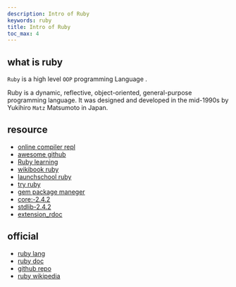 ```yaml
---
description: Intro of Ruby
keywords: ruby
title: Intro of Ruby
toc_max: 4
---
```


## what is ruby

`Ruby` is a high level `OOP` programming Language .

Ruby is a dynamic, reflective, object-oriented, general-purpose programming language. It was designed and developed in the mid-1990s by Yukihiro `Matz` Matsumoto in Japan.

## resource

* [online compiler repl](https://repl.it/languages/ruby)
* [awesome github](https://github.com/markets/awesome-ruby)
* [Ruby learning](http://rubylearning.com)
* [wikibook ruby](https://en.wikibooks.org/wiki/Ruby_Programming)
* [ launchschool ruby](https://launchschool.com/books/ruby/read/introduction)
* [try ruby]( http://tryruby.org/levels/1/challenges/0)
* [gem package maneger](https://rubygems.org/)
* [core:-2.4.2](http://ruby-doc.org/core-2.4.2/)
* [stdlib-2.4.2](http://ruby-doc.org/stdlib-2.4.2/)
* [extension_rdoc](https://docs.ruby-lang.org/en/trunk/extension_rdoc.html)


## official

* [ruby lang](www.ruby-lang.org)
* [ruby doc](http://ruby-doc.org/)
* [github repo](https://github.com/ruby/ruby)
* [ruby wikipedia](https://en.wikipedia.org/wiki/Ruby_(programming_language))
